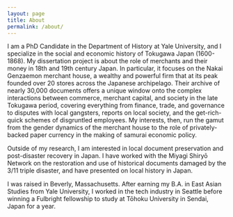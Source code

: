 ```yaml
---
layout: page
title: About
permalink: /about/
---
```


I am a PhD Candidate in the Department of History at Yale University, and I specialize in the social and economic history of Tokugawa Japan (1600-1868). My dissertation project is about the role of merchants and their money in 18th and 19th century Japan. In particular, it focuses on the Nakai Genzaemon merchant house, a wealthy and powerful firm that at its peak founded over 20 stores across the Japanese archipelago. Their archive of nearly 30,000 documents offers a unique window onto the complex interactions between commerce, merchant capital, and society in the late Tokugawa period, covering everything from finance, trade, and governance to disputes with local gangsters, reports on local society, and the get-rich-quick schemes of disgruntled employees. My interests, then, run the gamut from the gender dynamics of the merchant house to the role of privately-backed paper currency in the making of samurai economic policy.

Outside of my research, I am interested in local document preservation and post-disaster recovery in Japan. I have worked with the Miyagi Shiry&#333; Network on the restoration and use of historical documents damaged by the 3/11 triple disaster, and have presented on local history in Japan.
 
I was raised in Beverly, Massachusetts. After earning my B.A. in East Asian Studies from Yale University, I worked in the tech industry in Seattle before winning a Fulbright fellowship to study at T&#333;hoku University in Sendai, Japan for a year.
